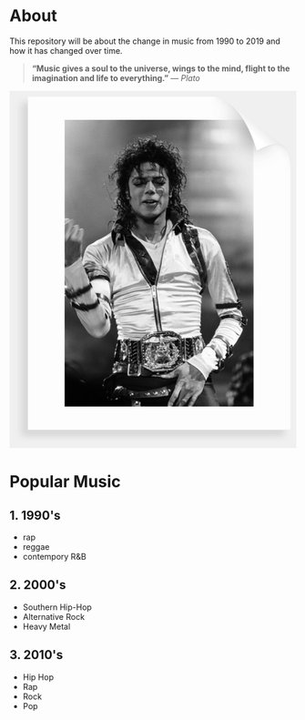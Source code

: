 # About 
This repository will be about the change in music from 1990 to 2019 and how it has changed over time.
> **“Music gives a soul to the universe, wings to the mind, flight to the imagination and life to everything.”** ― *Plato*

![MichaelJackson](./michael-jackson.jpg)
# Popular Music

## 1. 1990's
* rap
* reggae
* contempory R&B
## 2. 2000's 
* Southern Hip-Hop
* Alternative Rock
* Heavy Metal
## 3. 2010's
* Hip Hop
* Rap 
* Rock
* Pop
